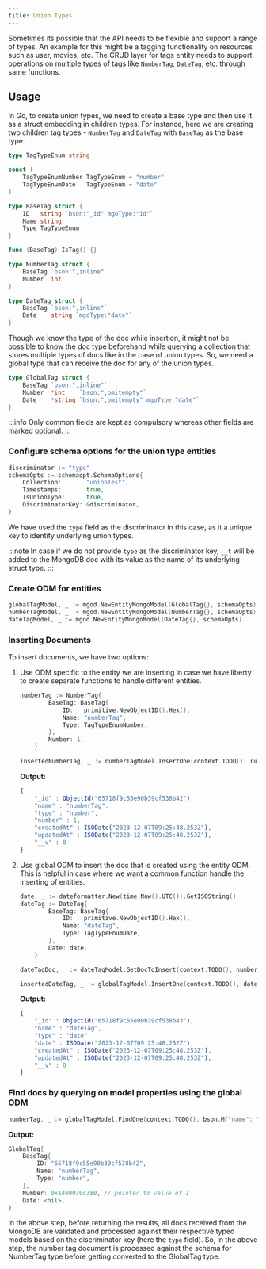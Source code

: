 ```yaml
---
title: Union Types
---
```


Sometimes its possible that the API needs to be flexible and support a range of types. An example for this might be a tagging functionality on resources such as user, movies, etc. The CRUD layer for tags entity needs to support operations on multiple types of tags like `NumberTag`, `DateTag`, etc. through same functions.

## Usage

In Go, to create union types, we need to create a base type and then use it as a struct embedding in children types. For instance, here we are creating two children tag types - `NumberTag` and `DateTag` with `BaseTag` as the base type.

```go
type TagTypeEnum string

const (
	TagTypeEnumNumber TagTypeEnum = "number"
	TagTypeEnumDate   TagTypeEnum = "date"
)

type BaseTag struct {
	ID   string `bson:"_id" mgoType:"id"`
	Name string
	Type TagTypeEnum
}

func (BaseTag) IsTag() {}

type NumberTag struct {
	BaseTag `bson:",inline"`
	Number  int
}

type DateTag struct {
	BaseTag `bson:",inline"`
	Date    string `mgoType:"date"`
}
```

Though we know the type of the doc while insertion, it might not be possible to know the doc type beforehand while querying a collection that stores multiple types of docs like in the case of union types. So, we need a global type that can receive the doc for any of the union types.

```go
type GlobalTag struct {
	BaseTag `bson:",inline"`
	Number  *int    `bson:",omitempty"`
	Date    *string `bson:",omitempty" mgoType:"date"`
}
```

:::info
Only common fields are kept as compulsory whereas other fields are marked optional.
:::

### Configure schema options for the union type entities

```go
discriminator := "type"
schemaOpts := schemaopt.SchemaOptions{
	Collection:       "unionTest",
	Timestamps:       true,
	IsUnionType:      true,
	DiscriminatorKey: &discriminator,
}
```
We have used the `type` field as the discriminator in this case, as it a unique key to identify underlying union types.

:::note
In case if we do not provide `type` as the discriminator key, `__t` will be added to the MongoDB doc with its value as the name of its underlying struct type.
:::

### Create ODM for entities

```go
globalTagModel, _ := mgod.NewEntityMongoModel(GlobalTag{}, schemaOpts)
numberTagModel, _ := mgod.NewEntityMongoModel(NumberTag{}, schemaOpts)
dateTagModel, _ := mgod.NewEntityMongoModel(DateTag{}, schemaOpts)
```

### Inserting Documents

To insert documents, we have two options:

1. Use ODM specific to the entity we are inserting in case we have liberty to create separate functions to handle different entities.

	```go
	numberTag := NumberTag{
			BaseTag: BaseTag{
				ID:   primitive.NewObjectID().Hex(),
				Name: "numberTag",
				Type: TagTypeEnumNumber,
			},
			Number: 1,
		}

	insertedNumberTag, _ := numberTagModel.InsertOne(context.TODO(), numberTag)
	```

	**Output:**

	```js
	{
		"_id" : ObjectId("65718f9c55e90b39cf538b42"),
		"name" : "numberTag",
		"type" : "number",
		"number" : 1,
		"createdAt" : ISODate("2023-12-07T09:25:48.253Z"),
		"updatedAt" : ISODate("2023-12-07T09:25:48.253Z"),
		"__v" : 0
	}
	```

2. Use global ODM to insert the doc that is created using the entity ODM. This is helpful in case where we want a common function handle the inserting of entities.

	```go
	date, _ := dateformatter.New(time.Now().UTC()).GetISOString()
	dateTag := DateTag{
			BaseTag: BaseTag{
				ID:   primitive.NewObjectID().Hex(),
				Name: "dateTag",
				Type: TagTypeEnumDate,
			},
			Date: date,
		}

	dateTagDoc, _ := dateTagModel.GetDocToInsert(context.TODO(), numberTag)

	insertedDateTag, _ := globalTagModel.InsertOne(context.TODO(), dateTagDoc)
	```

	**Output:**

	```js
	{
		"_id" : ObjectId("65718f9c55e90b39cf538b43"),
		"name" : "dateTag",
		"type" : "date",
		"date" : ISODate("2023-12-07T09:25:48.252Z"),
		"createdAt" : ISODate("2023-12-07T09:25:48.253Z"),
		"updatedAt" : ISODate("2023-12-07T09:25:48.253Z"),
		"__v" : 0
	}
	```

### Find docs by querying on model properties using the global ODM

```go
numberTag, _ := globalTagModel.FindOne(context.TODO(), bson.M{"name": "numberTag"})
```

**Output:**

```go
GlobalTag{
	BaseTag{
		ID: "65718f9c55e90b39cf538b42",
		Name: "numberTag",
		Type: "number",
	},
	Number: 0x1400030c380, // pointer to value of 1
	Date: <nil>,
}
```

In the above step, before returning the results, all docs received from the MongoDB are validated and processed against their respective typed models based on the discriminator key (here the `type` field). So, in the above step, the number tag document is processed against the schema for NumberTag type before getting converted to the GlobalTag type.
